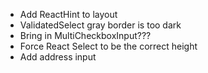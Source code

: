 - Add ReactHint to layout
- ValidatedSelect gray border is too dark
- Bring in MultiCheckboxInput???
- Force React Select to be the correct height
- Add address input
